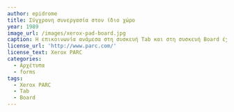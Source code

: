 ```yaml
---
author: epidrome
title: Σύγχρονη συνεργασία στον ίδιο χώρο 
year: 1989
image_url: /images/xerox-pad-board.jpg
caption: Η επικοινωνία ανάμεσα στη συσκευή Tab και στη συσκευή Board έχει πολλές συνεργατικές εφαρμογές, όπως, σε αίθουσες συναντήσεων, καθώς και σε αίθουσες διδασκαλίας.
license_url: 'http://www.parc.com/'
license_text: Xerox PARC
categories:
  - Αρχέτυπα
  - forms
tags:
  - Xerox PARC
  - Tab
  - Board
---
```

